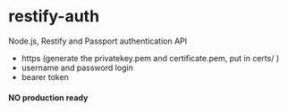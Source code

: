 restify-auth
============

Node.js, Restify and Passport authentication API


- https (generate the privatekey.pem and certificate.pem, put in certs/ )
- username and password login
- bearer token

#### NO production ready